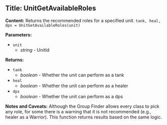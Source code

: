 ## Title: UnitGetAvailableRoles

**Content:**
Returns the recommended roles for a specified unit.
`tank, heal, dps = UnitGetAvailableRoles(unit)`

**Parameters:**
- `unit`
  - *string* - UnitId

**Returns:**
- `tank`
  - *boolean* - Whether the unit can perform as a tank
- `heal`
  - *boolean* - Whether the unit can perform as a healer
- `dps`
  - *boolean* - Whether the unit can perform as a dps

**Notes and Caveats:**
Although the Group Finder allows every class to pick any role, for some there is a warning that it is not recommended (e.g., healer as a Warrior). This function returns results based on the same logic.